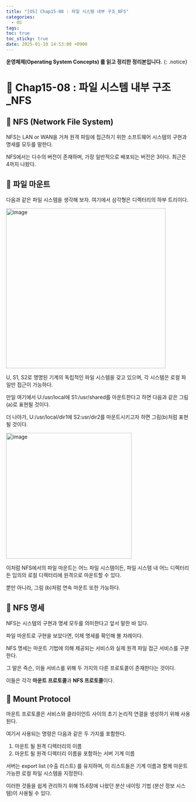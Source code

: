 ```yaml
---
title: "[OS] Chap15-08 : 파일 시스템 내부 구조_NFS"
categories:
  - OS
tags:
toc: true
toc_sticky: true
date: 2025-01-10 14:53:00 +0900
---
```


<strong>운영체제(Operating System Concepts) 를 읽고 정리한 정리본입니다.</strong>
{: .notice}

# 📌 Chap15-08 : 파일 시스템 내부 구조_NFS

## 🫧 NFS (Network File System)

NFS는 LAN or WAN을 거쳐 원격 파일에 접근하기 위한 소프트웨어 시스템의 구현과 명세를 모두를 말한다.

NFS에서는 다수의 버전이 존재하며, 가장 일반적으로 배포되는 버전은 3이다. 최근은 4까지 나왔다.

## 🫧 파일 마운트

다음과 같은 파일 시스템을 생각해 보자. 여기에서 삼각형은 디렉터리의 하부 트리이다.

<img width="436" alt="image" src="https://github.com/user-attachments/assets/8c56c4a2-7352-49e3-8727-495860214bdd" />

U, S1, S2로 명명된 기계의 독립적인 파일 시스템을 갖고 있으며, 각 시스템은 로컬 파일만 접근이 가능하다.

만일 여기에서 U:/usr/local에 S1:/usr/shared를 마운트한다고 하면 다음과 같은 그림 (a)로 표현될 것이다.

더 나아가, U:/usr/local/dir1에 S2:usr/dir2를 마운트시키고자 하면 그림(b)처럼 표현될 것이다.

<img width="343" alt="image" src="https://github.com/user-attachments/assets/6fed1314-f21e-470d-9f36-671aa28734ec" />


이처럼 NFS에서의 파일 마운트는 어느 파일 시스템이든, 파일 시스템 내 어느 디렉터리든 임의의 로컬 디렉터리에 원격으로 마운트할 수 있다.

뿐만 아니라, 그림 (b)처럼 연속 마운트 또한 가능하다.

## 🫧 NFS 명세

NFS는 시스템의 구현과 명세 모두를 의미한다고 앞서 말한 바 있다.

파일 마운트로 구현을 보았다면, 이제 명세를 확인해 볼 차례이다.

NFS 명세는 마운트 기법에 의해 제공되는 서비스와 실제 원격 파일 접근 서비스를 구분한다.

그 말은 즉슨, 이들 서비스를 위해 두 가지의 다른 프로토콜이 존재한다는 것이다.

이들은 각각 <strong>마운트 프로토콜</strong>과 <strong>NFS 프로토콜</strong>이다.

## 🫧 Mount Protocol

마운트 프로토콜은 서비스와 클라이언트 사이의 초기 논리적 연결을 생성하기 위해 사용된다.

여기서 사용되는 명령은 다음과 같은 두 가지를 포함한다.

1. 마운트 될 원격 디렉터리의 이름
2. 마운트 될 원격 디렉터리 이름을 포함하는 서버 기계 이름

서버는 export list (수출 리스트) 를 유지하며, 이 리스트들은 기계 이름과 함께 마운트 가능한 로컬 파일 시스템을 지정한다.

이러한 것들을 쉽게 관리하기 위해 15.6장에 나왔던 분산 네이밍 기법 (분산 정보 시스템)이 사용될 수 있다.